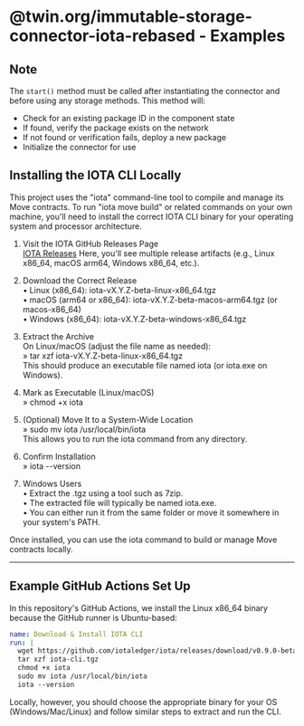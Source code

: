 # @twin.org/immutable-storage-connector-iota-rebased - Examples

## Note

The `start()` method must be called after instantiating the connector and before using any storage methods. This method will:

- Check for an existing package ID in the component state
- If found, verify the package exists on the network
- If not found or verification fails, deploy a new package
- Initialize the connector for use

## Installing the IOTA CLI Locally

This project uses the "iota" command-line tool to compile and manage its Move contracts. To run "iota move build" or related commands on your own machine, you'll need to install the correct IOTA CLI binary for your operating system and processor architecture.

1. Visit the IOTA GitHub Releases Page  
   [IOTA Releases](https://github.com/iotaledger/iota/releases)
   Here, you'll see multiple release artifacts (e.g., Linux x86_64, macOS arm64, Windows x86_64, etc.).

2. Download the Correct Release  
   • Linux (x86_64): iota-vX.Y.Z-beta-linux-x86_64.tgz  
   • macOS (arm64 or x86_64): iota-vX.Y.Z-beta-macos-arm64.tgz (or macos-x86_64)  
   • Windows (x86_64): iota-vX.Y.Z-beta-windows-x86_64.tgz

3. Extract the Archive  
   On Linux/macOS (adjust the file name as needed):  
   » tar xzf iota-vX.Y.Z-beta-linux-x86_64.tgz  
   This should produce an executable file named iota (or iota.exe on Windows).

4. Mark as Executable (Linux/macOS)  
   » chmod +x iota

5. (Optional) Move It to a System-Wide Location  
   » sudo mv iota /usr/local/bin/iota  
   This allows you to run the iota command from any directory.

6. Confirm Installation  
   » iota --version

7. Windows Users  
   • Extract the .tgz using a tool such as 7zip.  
   • The extracted file will typically be named iota.exe.  
   • You can either run it from the same folder or move it somewhere in your system's PATH.

Once installed, you can use the iota command to build or manage Move contracts locally.

---

## Example GitHub Actions Set Up

In this repository's GitHub Actions, we install the Linux x86_64 binary because the GitHub runner is Ubuntu-based:

```yaml
name: Download & Install IOTA CLI
run: |
  wget https://github.com/iotaledger/iota/releases/download/v0.9.0-beta/iota-v0.9.0-beta-linux-x86_64.tgz -O iota-cli.tgz
  tar xzf iota-cli.tgz
  chmod +x iota
  sudo mv iota /usr/local/bin/iota
  iota --version
```

Locally, however, you should choose the appropriate binary for your OS (Windows/Mac/Linux) and follow similar steps to extract and run the CLI.
